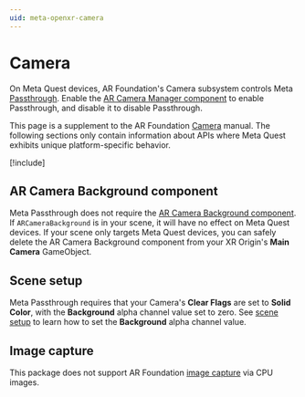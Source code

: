 ```yaml
---
uid: meta-openxr-camera
---
```

# Camera

On Meta Quest devices, AR Foundation's Camera subsystem controls Meta [Passthrough](https://www.meta.com/help/quest/articles/in-vr-experiences/oculus-features/passthrough/). Enable the [AR Camera Manager component](xref:arfoundation-camera-components#ar-camera-manager-component) to enable Passthrough, and disable it to disable Passthrough.

This page is a supplement to the AR Foundation [Camera](xref:arfoundation-camera) manual. The following sections only contain information about APIs where Meta Quest exhibits unique platform-specific behavior.

[!include[](../snippets/arf-docs-tip.md)]

## AR Camera Background component

Meta Passthrough does not require the [AR Camera Background component](xref:arfoundation-camera-components#ar-camera-background-component). If `ARCameraBackground` is in your scene, it will have no effect on Meta Quest devices. If your scene only targets Meta Quest devices, you can safely delete the AR Camera Background component from your XR Origin's **Main Camera** GameObject.

## Scene setup

Meta Passthrough requires that your Camera's **Clear Flags** are set to **Solid Color**, with the **Background** alpha channel value set to zero. See [scene setup](xref:meta-openxr-project-setup#scene-setup) to learn how to set the **Background** alpha channel value.

## Image capture

This package does not support AR Foundation [image capture](xref:arfoundation-image-capture) via CPU images.
